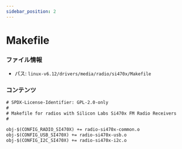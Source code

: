 ```yaml
---
sidebar_position: 2
---
```

# Makefile

### ファイル情報

- パス: `linux-v6.12/drivers/media/radio/si470x/Makefile`

### コンテンツ

```txt
# SPDX-License-Identifier: GPL-2.0-only
#
# Makefile for radios with Silicon Labs Si470x FM Radio Receivers
#

obj-$(CONFIG_RADIO_SI470X) += radio-si470x-common.o
obj-$(CONFIG_USB_SI470X) += radio-si470x-usb.o
obj-$(CONFIG_I2C_SI470X) += radio-si470x-i2c.o

```
